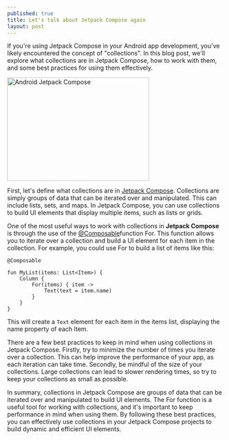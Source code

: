 ```yaml
---
published: true
title: Let's talk about Jetpack Compose again
layout: post
---
```


If you're using Jetpack Compose in your Android app development, you've likely encountered the concept of "collections". In this blog post, we'll explore what collections are in Jetpack Compose, how to work with them, and some best practices for using them effectively.

<img src="http://maikotrindade.github.io/public/img/androidjetpackcompose.png" width="330" height="240" alt="Android Jetpack Compose"/> 

First, let's define what collections are in [Jetpack Compose]. Collections are simply groups of data that can be iterated over and manipulated. This can include lists, sets, and maps. In Jetpack Compose, you can use collections to build UI elements that display multiple items, such as lists or grids.

One of the most useful ways to work with collections in **Jetpack Compose** is through the use of the [@Composable]function For. This function allows you to iterate over a collection and build a UI element for each item in the collection. For example, you could use For to build a list of items like this:

```
@Composable

fun MyList(items: List<Item>) {
    Column {
        For(items) { item ->
            Text(text = item.name)
        }
    }
}
```

This will create a `Text` element for each item in the items list, displaying the name property of each Item.

There are a few best practices to keep in mind when using collections in Jetpack Compose. Firstly, try to minimize the number of times you iterate over a collection. This can help improve the performance of your app, as each iteration can take time. Secondly, be mindful of the size of your collections. Large collections can lead to slower rendering times, so try to keep your collections as small as possible.

In summary, collections in Jetpack Compose are groups of data that can be iterated over and manipulated to build UI elements. The For function is a useful tool for working with collections, and it's important to keep performance in mind when using them. By following these best practices, you can effectively use collections in your Jetpack Compose projects to build dynamic and efficient UI elements.

[@Composable]: https://developer.android.com/jetpack/compose/mental-model

[Jetpack Compose]: https://developer.android.com/jetpack/compose?gclsrc=ds&gclsrc=ds